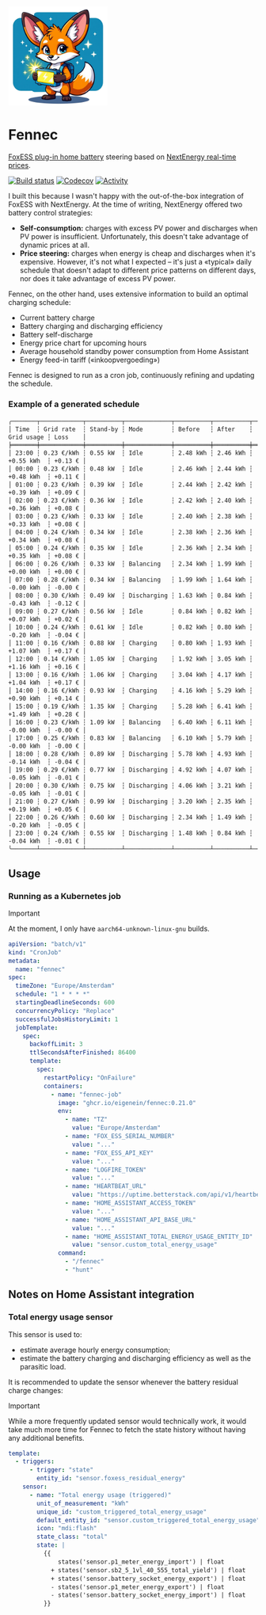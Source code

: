 <img src="logo.webp" alt="Logo" height="200">

# Fennec

[FoxESS plug-in home battery](https://www.nextenergy.nl/artikelen/voor-batterij-fanaten) steering based
on [NextEnergy real-time prices](https://www.nextenergy.nl/actuele-energieprijzen).

[![Build status](https://img.shields.io/github/actions/workflow/status/eigenein/fennec/check.yaml?style=for-the-badge)](https://github.com/eigenein/fennec/actions/workflows/check.yaml)
[![Codecov](https://img.shields.io/codecov/c/github/eigenein/fennec?style=for-the-badge)](https://app.codecov.io/gh/eigenein/fennec)
[![Activity](https://img.shields.io/github/commit-activity/y/eigenein/fennec?style=for-the-badge)](https://github.com/eigenein/fennec/commits/main/)

I built this because I wasn't happy with the out-of-the-box integration of FoxESS with NextEnergy. At the time of writing, NextEnergy offered two battery control strategies:

- **Self-consumption:** charges with excess PV power and discharges when PV power is insufficient. Unfortunately, this doesn't take advantage of dynamic prices at all.
- **Price steering:** charges when energy is cheap and discharges when it's expensive. However, it's not what I expected – it's just a «typical» daily schedule that doesn't adapt to different price patterns on different days, nor does it take advantage of excess PV power.

Fennec, on the other hand, uses extensive information to build an optimal charging schedule:

- Current battery charge
- Battery charging and discharging efficiency
- Battery self-discharge
- Energy price chart for upcoming hours
- Average household standby power consumption from Home Assistant
- Energy feed-in tariff («inkoopvergoeding»)

Fennec is designed to run as a cron job, continuously refining and updating the schedule.

### Example of a generated schedule

```text
╭───────┬────────────┬──────────┬─────────────┬──────────┬──────────┬────────────┬─────────╮
│ Time  ┆ Grid rate  ┆ Stand-by ┆ Mode        ┆ Before   ┆ After    ┆ Grid usage ┆ Loss    │
╞═══════╪════════════╪══════════╪═════════════╪══════════╪══════════╪════════════╪═════════╡
│ 23:00 ┆ 0.23 €/kWh ┆ 0.55 kW  ┆ Idle        ┆ 2.48 kWh ┆ 2.46 kWh ┆ +0.55 kWh  ┆ +0.13 € │
│ 00:00 ┆ 0.23 €/kWh ┆ 0.48 kW  ┆ Idle        ┆ 2.46 kWh ┆ 2.44 kWh ┆ +0.48 kWh  ┆ +0.11 € │
│ 01:00 ┆ 0.23 €/kWh ┆ 0.39 kW  ┆ Idle        ┆ 2.44 kWh ┆ 2.42 kWh ┆ +0.39 kWh  ┆ +0.09 € │
│ 02:00 ┆ 0.23 €/kWh ┆ 0.36 kW  ┆ Idle        ┆ 2.42 kWh ┆ 2.40 kWh ┆ +0.36 kWh  ┆ +0.08 € │
│ 03:00 ┆ 0.23 €/kWh ┆ 0.33 kW  ┆ Idle        ┆ 2.40 kWh ┆ 2.38 kWh ┆ +0.33 kWh  ┆ +0.08 € │
│ 04:00 ┆ 0.24 €/kWh ┆ 0.34 kW  ┆ Idle        ┆ 2.38 kWh ┆ 2.36 kWh ┆ +0.34 kWh  ┆ +0.08 € │
│ 05:00 ┆ 0.24 €/kWh ┆ 0.35 kW  ┆ Idle        ┆ 2.36 kWh ┆ 2.34 kWh ┆ +0.35 kWh  ┆ +0.08 € │
│ 06:00 ┆ 0.26 €/kWh ┆ 0.33 kW  ┆ Balancing   ┆ 2.34 kWh ┆ 1.99 kWh ┆ +0.00 kWh  ┆ +0.00 € │
│ 07:00 ┆ 0.28 €/kWh ┆ 0.34 kW  ┆ Balancing   ┆ 1.99 kWh ┆ 1.64 kWh ┆ -0.00 kWh  ┆ -0.00 € │
│ 08:00 ┆ 0.30 €/kWh ┆ 0.49 kW  ┆ Discharging ┆ 1.63 kWh ┆ 0.84 kWh ┆ -0.43 kWh  ┆ -0.12 € │
│ 09:00 ┆ 0.27 €/kWh ┆ 0.56 kW  ┆ Idle        ┆ 0.84 kWh ┆ 0.82 kWh ┆ +0.07 kWh  ┆ +0.02 € │
│ 10:00 ┆ 0.24 €/kWh ┆ 0.61 kW  ┆ Idle        ┆ 0.82 kWh ┆ 0.80 kWh ┆ -0.20 kWh  ┆ -0.04 € │
│ 11:00 ┆ 0.16 €/kWh ┆ 0.88 kW  ┆ Charging    ┆ 0.80 kWh ┆ 1.93 kWh ┆ +1.07 kWh  ┆ +0.17 € │
│ 12:00 ┆ 0.14 €/kWh ┆ 1.05 kW  ┆ Charging    ┆ 1.92 kWh ┆ 3.05 kWh ┆ +1.16 kWh  ┆ +0.16 € │
│ 13:00 ┆ 0.16 €/kWh ┆ 1.06 kW  ┆ Charging    ┆ 3.04 kWh ┆ 4.17 kWh ┆ +1.04 kWh  ┆ +0.17 € │
│ 14:00 ┆ 0.16 €/kWh ┆ 0.93 kW  ┆ Charging    ┆ 4.16 kWh ┆ 5.29 kWh ┆ +0.90 kWh  ┆ +0.14 € │
│ 15:00 ┆ 0.19 €/kWh ┆ 1.35 kW  ┆ Charging    ┆ 5.28 kWh ┆ 6.41 kWh ┆ +1.49 kWh  ┆ +0.28 € │
│ 16:00 ┆ 0.23 €/kWh ┆ 1.09 kW  ┆ Balancing   ┆ 6.40 kWh ┆ 6.11 kWh ┆ -0.00 kWh  ┆ -0.00 € │
│ 17:00 ┆ 0.25 €/kWh ┆ 0.83 kW  ┆ Balancing   ┆ 6.10 kWh ┆ 5.79 kWh ┆ -0.00 kWh  ┆ -0.00 € │
│ 18:00 ┆ 0.28 €/kWh ┆ 0.89 kW  ┆ Discharging ┆ 5.78 kWh ┆ 4.93 kWh ┆ -0.14 kWh  ┆ -0.04 € │
│ 19:00 ┆ 0.29 €/kWh ┆ 0.77 kW  ┆ Discharging ┆ 4.92 kWh ┆ 4.07 kWh ┆ -0.05 kWh  ┆ -0.01 € │
│ 20:00 ┆ 0.30 €/kWh ┆ 0.75 kW  ┆ Discharging ┆ 4.06 kWh ┆ 3.21 kWh ┆ -0.05 kWh  ┆ -0.01 € │
│ 21:00 ┆ 0.27 €/kWh ┆ 0.99 kW  ┆ Discharging ┆ 3.20 kWh ┆ 2.35 kWh ┆ +0.19 kWh  ┆ +0.05 € │
│ 22:00 ┆ 0.26 €/kWh ┆ 0.60 kW  ┆ Discharging ┆ 2.34 kWh ┆ 1.49 kWh ┆ -0.20 kWh  ┆ -0.05 € │
│ 23:00 ┆ 0.24 €/kWh ┆ 0.55 kW  ┆ Discharging ┆ 1.48 kWh ┆ 0.84 kWh ┆ -0.04 kWh  ┆ -0.01 € │
╰───────┴────────────┴──────────┴─────────────┴──────────┴──────────┴────────────┴─────────╯
```

## Usage

### Running as a Kubernetes job

> [!IMPORTANT]
> At the moment, I only have `aarch64-unknown-linux-gnu` builds.

```yaml
apiVersion: "batch/v1"
kind: "CronJob"
metadata:
  name: "fennec"
spec:
  timeZone: "Europe/Amsterdam"
  schedule: "1 * * * *"
  startingDeadlineSeconds: 600
  concurrencyPolicy: "Replace"
  successfulJobsHistoryLimit: 1
  jobTemplate:
    spec:
      backoffLimit: 3
      ttlSecondsAfterFinished: 86400
      template:
        spec:
          restartPolicy: "OnFailure"
          containers:
            - name: "fennec-job"
              image: "ghcr.io/eigenein/fennec:0.21.0"
              env:
                - name: "TZ"
                  value: "Europe/Amsterdam"
                - name: "FOX_ESS_SERIAL_NUMBER"
                  value: "..."
                - name: "FOX_ESS_API_KEY"
                  value: "..."
                - name: "LOGFIRE_TOKEN"
                  value: "..."
                - name: "HEARTBEAT_URL"
                  value: "https://uptime.betterstack.com/api/v1/heartbeat/..."
                - name: "HOME_ASSISTANT_ACCESS_TOKEN"
                  value: "..."
                - name: "HOME_ASSISTANT_API_BASE_URL"
                  value: "..."
                - name: "HOME_ASSISTANT_TOTAL_ENERGY_USAGE_ENTITY_ID"
                  value: "sensor.custom_total_energy_usage"
              command:
                - "/fennec"
                - "hunt"
```

## Notes on Home Assistant integration

### Total energy usage sensor

This sensor is used to:

- estimate average hourly energy consumption;
- estimate the battery charging and discharging efficiency as well as the parasitic load.

It is recommended to update the sensor whenever the battery residual charge changes:

> [!IMPORTANT]
> While a more frequently updated sensor would technically work, it would take much more time for Fennec to fetch the state history without having any additional benefits.

```yaml
template:
  - triggers:
      - trigger: "state"
        entity_id: "sensor.foxess_residual_energy"
    sensor:
      - name: "Total energy usage (triggered)"
        unit_of_measurement: "kWh"
        unique_id: "custom_triggered_total_energy_usage"
        default_entity_id: "sensor.custom_triggered_total_energy_usage"
        icon: "mdi:flash"
        state_class: "total"
        state: |
          {{
              states('sensor.p1_meter_energy_import') | float
            + states('sensor.sb2_5_1vl_40_555_total_yield') | float
            + states('sensor.battery_socket_energy_export') | float
            - states('sensor.p1_meter_energy_export') | float
            - states('sensor.battery_socket_energy_import') | float
          }}
```
